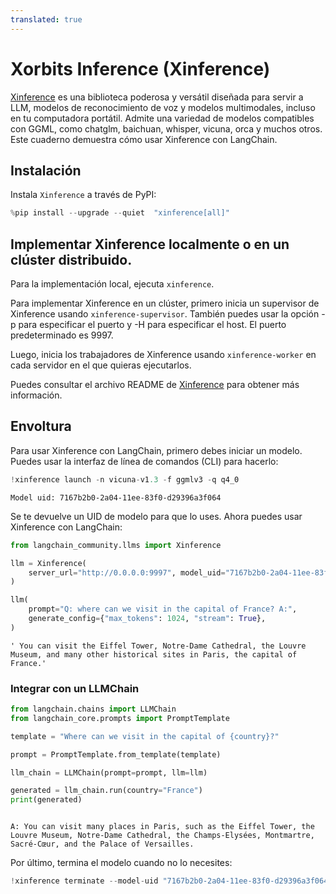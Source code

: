 ```yaml
---
translated: true
---
```


# Xorbits Inference (Xinference)

[Xinference](https://github.com/xorbitsai/inference) es una biblioteca poderosa y versátil diseñada para servir a LLM, modelos de reconocimiento de voz y modelos multimodales, incluso en tu computadora portátil. Admite una variedad de modelos compatibles con GGML, como chatglm, baichuan, whisper, vicuna, orca y muchos otros. Este cuaderno demuestra cómo usar Xinference con LangChain.

## Instalación

Instala `Xinference` a través de PyPI:

```python
%pip install --upgrade --quiet  "xinference[all]"
```

## Implementar Xinference localmente o en un clúster distribuido.

Para la implementación local, ejecuta `xinference`.

Para implementar Xinference en un clúster, primero inicia un supervisor de Xinference usando `xinference-supervisor`. También puedes usar la opción -p para especificar el puerto y -H para especificar el host. El puerto predeterminado es 9997.

Luego, inicia los trabajadores de Xinference usando `xinference-worker` en cada servidor en el que quieras ejecutarlos.

Puedes consultar el archivo README de [Xinference](https://github.com/xorbitsai/inference) para obtener más información.

## Envoltura

Para usar Xinference con LangChain, primero debes iniciar un modelo. Puedes usar la interfaz de línea de comandos (CLI) para hacerlo:

```python
!xinference launch -n vicuna-v1.3 -f ggmlv3 -q q4_0
```

```output
Model uid: 7167b2b0-2a04-11ee-83f0-d29396a3f064
```

Se te devuelve un UID de modelo para que lo uses. Ahora puedes usar Xinference con LangChain:

```python
from langchain_community.llms import Xinference

llm = Xinference(
    server_url="http://0.0.0.0:9997", model_uid="7167b2b0-2a04-11ee-83f0-d29396a3f064"
)

llm(
    prompt="Q: where can we visit in the capital of France? A:",
    generate_config={"max_tokens": 1024, "stream": True},
)
```

```output
' You can visit the Eiffel Tower, Notre-Dame Cathedral, the Louvre Museum, and many other historical sites in Paris, the capital of France.'
```

### Integrar con un LLMChain

```python
from langchain.chains import LLMChain
from langchain_core.prompts import PromptTemplate

template = "Where can we visit in the capital of {country}?"

prompt = PromptTemplate.from_template(template)

llm_chain = LLMChain(prompt=prompt, llm=llm)

generated = llm_chain.run(country="France")
print(generated)
```

```output

A: You can visit many places in Paris, such as the Eiffel Tower, the Louvre Museum, Notre-Dame Cathedral, the Champs-Elysées, Montmartre, Sacré-Cœur, and the Palace of Versailles.
```

Por último, termina el modelo cuando no lo necesites:

```python
!xinference terminate --model-uid "7167b2b0-2a04-11ee-83f0-d29396a3f064"
```
